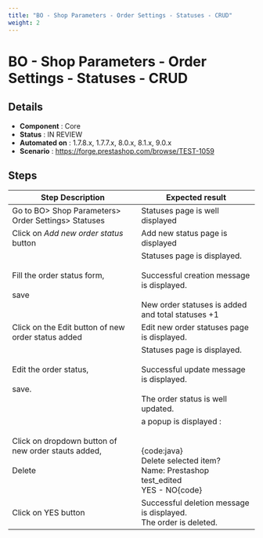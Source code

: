 ```yaml
---
title: "BO - Shop Parameters - Order Settings - Statuses - CRUD"
weight: 2
---
```


# BO - Shop Parameters - Order Settings - Statuses - CRUD
## Details
* **Component** : Core
* **Status** : IN REVIEW
* **Automated on** : 1.7.8.x, 1.7.7.x, 8.0.x, 8.1.x, 9.0.x
* **Scenario** : https://forge.prestashop.com/browse/TEST-1059

## Steps
| Step Description | Expected result |
| ----- | ----- |
| Go to BO> Shop Parameters> Order Settings> Statuses | Statuses page is well displayed |
| Click on _Add new order status_ button | Add new status page is displayed |
| Fill the order status form,<br><br>save | Statuses page is displayed.<br><br>Successful creation message is displayed.<br><br>New order statuses is added and total statuses +1 |
| Click on the Edit button of new order status added | Edit new order statuses page is displayed. |
| Edit the order status,<br><br>save. | Statuses page is displayed.<br><br>Successful update message is displayed.<br><br>The order status is well updated. |
| Click on dropdown button of new order stauts added,<br><br>Delete | a popup is displayed :<br><br> <br>{code:java}<br>Delete selected item?<br>Name: Prestashop test_edited<br>YES - NO{code} |
| Click on YES button | Successful deletion message is displayed.<br>The order is deleted. |
